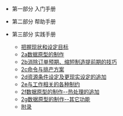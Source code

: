 - 第一部分 入门手册
  
- 第二部分 帮助手册

- 第三部分 实践手册
  - [把握现状和设定目标](/1.md)
  - [2a数据原型的制作](/2.md)
  - [2b消除订单预期、缩短制造提前期的技巧](/3.md)
  - [2c命令与排产方案](/4.md)
  - [2d资源条件设定及更现实设定的追加](/5.md)
  - [2e与工作相关的各种制约](/6.md)
  - [2f数据原型的制作--热处理的追加](/7.md)
  - [2g数据原型的制作--其它功能](/8.md)
  - [附录](/9.md)